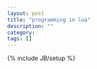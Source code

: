 ```yaml
---
layout: post
title: "programming in lua"
description: ""
category: 
tags: []
---
```

{% include JB/setup %}
